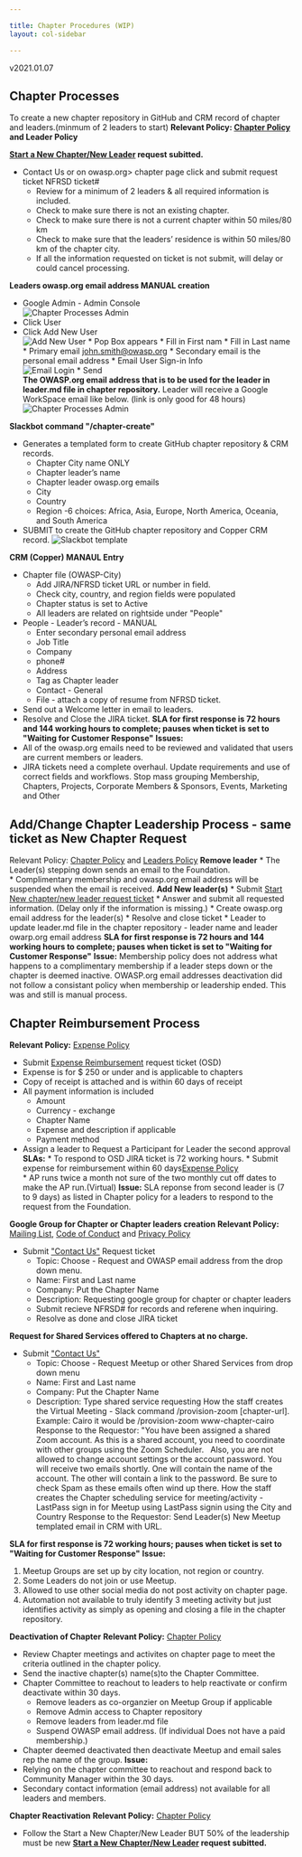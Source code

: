 ```yaml
---

title: Chapter Procedures (WIP)
layout: col-sidebar

---
```

v2021.01.07
## Chapter Processes
To create a new chapter repository in GitHub and CRM record of chapter and leaders.(minmum of 2 leaders to start)
**Relevant Policy: [Chapter Policy](https://owasp.org/www-policy/operational/chapters) and Leader Policy**    

**[Start a New Chapter/New Leader](https://owasporg.atlassian.net/servicedesk/customer/portal/7/group/18/create/73) request subitted.**
* Contact Us or on owasp.org> chapter page click and submit request ticket NFRSD ticket# 
  * Review for a minimum of 2 leaders & all required information is included.
  * Check to make sure there is not an existing chapter.
  * Check to make sure there is not a current chapter within 50 miles/80 km  
  * Check to make sure that the leaders’ residence is within 50 miles/80 km of the chapter city.
  * If all the information requested on ticket is not submit, will delay or could cancel processing.
   
**Leaders owasp.org email address MANUAL creation**
   * Google Admin - Admin Console   
![Chapter Processes Admin]({{site.base_url}}/assets/images/GoogleAdmin_User.png)
   * Click User   
   * Click Add New User   
![Add New User]({{site.base_url}}/assets/images/Add_new_user.png)
    * Pop Box appears
    * Fill in First nam
    * Fill in Last name
    * Primary email john.smith@owasp.org
    * Secondary email is the personal email address 
    * Email User Sign-in Info   
![Email Login]({{site.base_url}}/assets/images/Email_login_info.png)
    * Send   
**The OWASP.org email address that is to be used for the leader in leader.md file in chapter repository.**
 Leader will receive a Google WorkSpace email like below. (link is only good for 48 hours)
![Chapter Processes Admin]({{site.base_url}}/assets/images/GoogleWorkspace_email.png)
  
**Slackbot command "/chapter-create"**
* Generates a templated form to create GitHub chapter repository & CRM records.
   * Chapter City name ONLY
   * Chapter leader’s name
   * Chapter leader owasp.org emails
   * City
   * Country
   * Region -6 choices: Africa, Asia, Europe, North America, Oceania, and South America
* SUBMIT to create the GitHub chapter repository and Copper CRM record.
![Slackbot template]({{site.base_url}}/assets/images/chapter_slackbot_temp.png)

**CRM (Copper) MANAUL Entry**
* Chapter file (OWASP-City) 
  * Add JIRA/NFRSD ticket URL or number in field.
  * Check city, country, and region fields were populated
  * Chapter status is set to Active
  * All leaders are related on rightside under "People"
* People - Leader’s record - MANUAL
   * Enter secondary personal email address
   * Job Title
   * Company
   * phone#
   * Address
   * Tag as Chapter leader
   * Contact - General
   * File - attach a copy of resume from NFRSD ticket.
* Send out a Welcome letter in email to leaders.
* Resolve and Close the JIRA ticket. 
**SLA for first response is 72 hours and 144 working hours to complete; pauses when ticket is set to "Waiting for Customer Response"**
**Issues:**
 * All of the owasp.org emails need to be reviewed and validated that users are current members or leaders.
 * JIRA tickets need a complete overhaul.  Update requirements and use of correct fields and workflows. Stop mass grouping Membership, Chapters, Projects, Corporate Members & Sponsors, Events, Marketing and Other

## Add/Change Chapter Leadership Process - same ticket as New Chapter Request
 Relevant Policy: [Chapter Policy](https://owasp.org/www-policy/operational/chapters) and [Leaders Policy](https://owasp.org/www-policy/operational/leader)
    **Remove leader**
    * The Leader(s) stepping down sends an email to the Foundation.  
    * Complimentary membership and owasp.org email address will be suspended when the email is received.
 **Add New leader(s)**
    * Submit [Start New chapter/new leader request ticket](https://owasporg.atlassian.net/servicedesk/customer/portal/7/group/18/create/73)
    * Answer and submit all requested information. (Delay only if the information is missing.)
    * Create owasp.org email address for the leader(s)
    * Resolve and close ticket
    * Leader to update leader.md file in the chapter repository - leader name and leader owarp.org email address
**SLA for first response is 72 hours and 144 working hours to complete; pauses when ticket is set to "Waiting for Customer Response"**
**Issue:** Membership policy does not address what happens to a complimentary membership if a leader steps down or the chapter is deemed inactive. 
OWASP.org email addresses deactivation did not follow a consistant policy when membership or leadership ended. This was and still is manual process.

## Chapter Reimbursement Process
**Relevant Policy:** [Expense Policy](https://owasp.org/www-policy/operational/expense-reimbursement)
   * Submit [Expense Reimbursement](https://owasporg.atlassian.net/servicedesk/customer/portal/4/group/9) request ticket (OSD) 
   * Expense is for $ 250 or under and is applicable to chapters
   * Copy of receipt is attached and is within 60 days of receipt
   * All payment information is included
     * Amount
     * Currency - exchange 
     * Chapter Name
     * Expense and description if applicable
     * Payment method 
   * Assign a leader to Request a Participant for Leader the second approval
**SLAs:** 
    * To respond to OSD JIRA ticket is 72 working hours.
    * Submit expense for reimbursement within 60 days[Expense Policy](https://owasp.org/www-policy/operational/expense-reimbursement)  
    * AP runs twice a month not sure of the two monthly cut off dates to make the AP run.(Virtual)
**Issue:** SLA reponse from second leader is (7 to 9 days) as listed in Chapter policy for a leaders to respond to the request from the Foundation. 
    
**Google Group for Chapter or Chapter leaders creation**
**Relevant Policy:** [Mailing List](https://owasp.org/www-policy/operational/mailing-list), [Code of Conduct](https://owasp.org/www-policy/operational/code-of-conduct) and [Privacy Policy](https://owasp.org/www-policy/operational/privacy)
  * Submit ["Contact Us"](https://owasporg.atlassian.net/servicedesk/customer/portal/7/create/720) Request ticket  
    * Topic: Choose - Request and OWASP email address from the drop down menu.
    * Name: First and Last name
    * Company: Put the Chapter Name
    * Description: Requesting google group for chapter or chapter leaders
    * Submit recieve NFRSD# for records and referene when inquiring.
    * Resolve as done and close JIRA ticket

**Request for Shared Services offered to Chapters at no charge.**
  * Submit ["Contact Us"](https://owasporg.atlassian.net/servicedesk/customer/portal/7/create/72)
    * Topic: Choose - Request Meetup or other Shared Services from drop down menu
    * Name: First and Last name
    * Company: Put the Chapter Name
    * Description: Type shared service requesting
How the staff creates the Virtual Meeting - Slack command /provision-zoom [chapter-url]. Example: Cairo it would be /provision-zoom www-chapter-cairo
Response to the Requestor: "You have been assigned a shared Zoom account. As this is a shared account, you need to coordinate with other groups using the Zoom Scheduler.   Also, you are not allowed to change account settings or the account password.
You will receive two emails shortly. One will contain the name of the account. The other will contain a link to the password. Be sure to check Spam as these emails often wind up there.
How the staff creates the Chapter scheduling service for meeting/activity - LastPass sign in for Meetup using LastPass signin using the City and Country
Response to the Requestor: Send Leader(s) New Meetup templated email in CRM with URL. 
   
**SLA for first response is 72 working hours; pauses when ticket is set to "Waiting for Customer Response"**
**Issue:** 
1. Meetup Groups are set up by city location, not region or country. 
2. Some Leaders do not join or use Meetup. 
3. Allowed to use other social media do not post activity on chapter page.
5. Automation not available to truly identify 3 meeting activity but just identifies activity as simply as opening and closing a file in the chapter repository.  

**Deactivation of Chapter**
**Relevant Policy:** [Chapter Policy](https://owasp.org/www-policy/operational/chapters)
* Review Chapter meetings and activites on chapter page to meet the criteria outlined in the chapter policy.
* Send the inactive chapter(s) name(s)to the Chapter Committee.
* Chapter Committee to reachout to leaders to help reactivate or confirm deactivate within 30 days.
   *  Remove leaders as co-organzier on Meetup Group if applicable
   *  Remove Admin access to Chapter repository
   *  Remove leaders from leader.md file
   *  Suspend OWASP email address. (If individual Does not have a paid membership.)
* Chapter deemed deactivated then deactivate Meetup and email sales rep the name of the group. 
**Issue:**
* Relying on the chapter committee to reachout and respond back to Community Manager within the 30 days.
* Secondary contact information (email address) not available for all leaders and members. 

**Chapter Reactivation**
**Relevant Policy:** [Chapter Policy](https://owasp.org/www-policy/operational/chapters)
* Follow the Start a New Chapter/New Leader BUT 50% of the leadership must be new
**[Start a New Chapter/New Leader](https://owasporg.atlassian.net/servicedesk/customer/portal/7/group/18/create/73) request subitted.**



